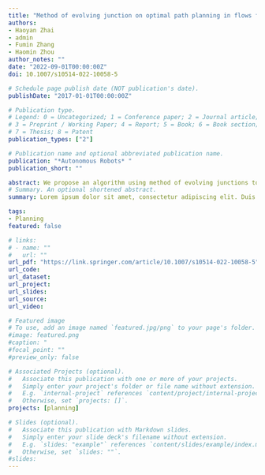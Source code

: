 ```yaml
---
title: "Method of evolving junction on optimal path planning in flows fields"
authors:
- Haoyan Zhai
- admin
- Fumin Zhang
- Haomin Zhou
author_notes: ""
date: "2022-09-01T00:00:00Z"
doi: 10.1007/s10514-022-10058-5

# Schedule page publish date (NOT publication's date).
publishDate: "2017-01-01T00:00:00Z"

# Publication type.
# Legend: 0 = Uncategorized; 1 = Conference paper; 2 = Journal article;
# 3 = Preprint / Working Paper; 4 = Report; 5 = Book; 6 = Book section;
# 7 = Thesis; 8 = Patent
publication_types: ["2"]

# Publication name and optional abbreviated publication name.
publication: "*Autonomous Robots* "
publication_short: ""

abstract: We propose an algorithm using method of evolving junctions to solve the optimal path planning problems with piece-wise constant flow fields. In such flow fields, we prove that the optimal trajectories, with respect to a convex Lagrangian in the objective function, must be formed by piece-wise constant velocity motions. Taking advantage of this property, we transform the infinite dimensional optimal control problem into a finite dimensional optimization and use intermittent diffusion to solve the problems. The algorithm is proven to be complete. At last, we demonstrate the performance of the algorithm with various simulation examples.
# Summary. An optional shortened abstract.
summary: Lorem ipsum dolor sit amet, consectetur adipiscing elit. Duis posuere tellus ac convallis placerat. Proin tincidunt magna sed ex sollicitudin condimentum.

tags:
- Planning
featured: false

# links:
# - name: ""
#   url: ""
url_pdf: "https://link.springer.com/article/10.1007/s10514-022-10058-5"
url_code: 
url_dataset: 
url_project: 
url_slides: 
url_source: 
url_video: 

# Featured image
# To use, add an image named `featured.jpg/png` to your page's folder. 
#image: featured.png
#caption: "
#focal_point: ""
#preview_only: false

# Associated Projects (optional).
#   Associate this publication with one or more of your projects.
#   Simply enter your project's folder or file name without extension.
#   E.g. `internal-project` references `content/project/internal-project/index.md`.
#   Otherwise, set `projects: []`.
projects: [planning]

# Slides (optional).
#   Associate this publication with Markdown slides.
#   Simply enter your slide deck's filename without extension.
#   E.g. `slides: "example"` references `content/slides/example/index.md`.
#   Otherwise, set `slides: ""`.
#slides: 
---
```

